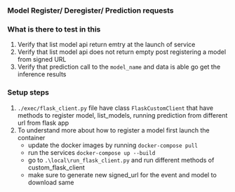 ### Model Register/ Deregister/ Prediction requests


### What is there to test in this 
1. Verify that list model api return emtry at the launch of service 
2. Verify that list model api does not return empty post registering a model from signed URL 
3. Verify that prediction call to the `model_name` and data is able go get the inference results


### Setup steps 
1. `./exec/flask_client.py` file have class `FlaskCustomClient` that have methods
to register model, list_models, running prediction from different url from flask app 
2. To understand more about how to register a model first launch the container
   - update the docker images by running `docker-compose pull`
   - run the services `docker-compose up --build`
   - go to `.\local\run_flask_client.py` and run different methods of custom_flask_client 
   - make sure to generate new signed_url for the event and model to download same